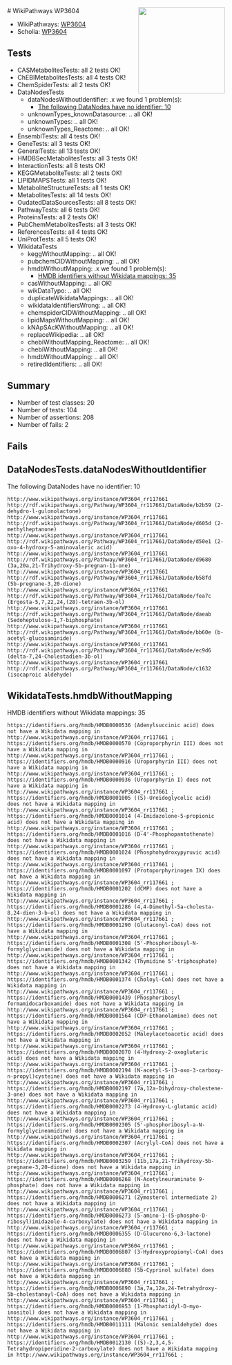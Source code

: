 <img style="float: right; width: 200px" src="https://upload.wikimedia.org/wikipedia/commons/thumb/8/83/Wplogo_with_text_500.png/640px-Wplogo_with_text_500.png" />
# WikiPathways WP3604

* WikiPathways: [WP3604](https://new.wikipathways.org/pathways/WP3604)
* Scholia: [WP3604](https://scholia.toolforge.org/wikipathways/WP3604)
## Tests
* CASMetabolitesTests: all 2 tests OK!
* ChEBIMetabolitesTests: all 4 tests OK!
* ChemSpiderTests: all 2 tests OK!
* DataNodesTests
    * dataNodesWithoutIdentifier: .x we found 1 problem(s):
        * [The following DataNodes have no identifier: 10](#8792c490)
    * unknownTypes_knownDatasource: .. all OK!
    * unknownTypes: .. all OK!
    * unknownTypes_Reactome: .. all OK!
* EnsemblTests: all 4 tests OK!
* GeneTests: all 3 tests OK!
* GeneralTests: all 13 tests OK!
* HMDBSecMetabolitesTests: all 3 tests OK!
* InteractionTests: all 8 tests OK!
* KEGGMetaboliteTests: all 2 tests OK!
* LIPIDMAPSTests: all 1 tests OK!
* MetaboliteStructureTests: all 1 tests OK!
* MetabolitesTests: all 14 tests OK!
* OudatedDataSourcesTests: all 8 tests OK!
* PathwayTests: all 6 tests OK!
* ProteinsTests: all 2 tests OK!
* PubChemMetabolitesTests: all 3 tests OK!
* ReferencesTests: all 4 tests OK!
* UniProtTests: all 5 tests OK!
* WikidataTests
    * keggWithoutMapping: .. all OK!
    * pubchemCIDWithoutMapping: .. all OK!
    * hmdbWithoutMapping: .x we found 1 problem(s):
        * [HMDB identifiers without Wikidata mappings: 35](#83bbed38)
    * casWithoutMapping: .. all OK!
    * wikDataTypo: .. all OK!
    * duplicateWikidataMappings: .. all OK!
    * wikidataIdentifiersWrong: .. all OK!
    * chemspiderCIDWithoutMapping: .. all OK!
    * lipidMapsWithoutMapping: .. all OK!
    * kNApSAcKWithoutMapping: .. all OK!
    * replaceWikipedia: .. all OK!
    * chebiWithoutMapping_Reactome: .. all OK!
    * chebiWithoutMapping: .. all OK!
    * hmdbWithoutMapping: .. all OK!
    * retiredIdentifiers: .. all OK!


## Summary

* Number of test classes: 20
* Number of tests: 104
* Number of assertions: 208
* Number of fails: 2

## Fails

<a name="8792c490" />

## DataNodesTests.dataNodesWithoutIdentifier

The following DataNodes have no identifier: 10
```
http://www.wikipathways.org/instance/WP3604_rr117661 http://rdf.wikipathways.org/Pathway/WP3604_rr117661/DataNode/b2b59 (2-dehydro-l-gulonolactone)
http://www.wikipathways.org/instance/WP3604_rr117661 http://rdf.wikipathways.org/Pathway/WP3604_rr117661/DataNode/d605d (2-methylheptanone)
http://www.wikipathways.org/instance/WP3604_rr117661 http://rdf.wikipathways.org/Pathway/WP3604_rr117661/DataNode/d50e1 (2-oxo-4-hydroxy-5-aminovaleric acid)
http://www.wikipathways.org/instance/WP3604_rr117661 http://rdf.wikipathways.org/Pathway/WP3604_rr117661/DataNode/d9680 (3a,20a,21-Trihydroxy-5b-pregnan-11-one)
http://www.wikipathways.org/instance/WP3604_rr117661 http://rdf.wikipathways.org/Pathway/WP3604_rr117661/DataNode/b58fd (5b-pregnane-3,20-dione)
http://www.wikipathways.org/instance/WP3604_rr117661 http://rdf.wikipathways.org/Pathway/WP3604_rr117661/DataNode/fea7c (Ergosta-5,7,22,24,(28)-tetraen-3b-ol)
http://www.wikipathways.org/instance/WP3604_rr117661 http://rdf.wikipathways.org/Pathway/WP3604_rr117661/DataNode/daeab (Sedoheptulose-1,7-biphosphate)
http://www.wikipathways.org/instance/WP3604_rr117661 http://rdf.wikipathways.org/Pathway/WP3604_rr117661/DataNode/bb60e (b-acetyl-glucosaminide)
http://www.wikipathways.org/instance/WP3604_rr117661 http://rdf.wikipathways.org/Pathway/WP3604_rr117661/DataNode/ec9d6 (delta-7,24-Cholestadien-3b-ol)
http://www.wikipathways.org/instance/WP3604_rr117661 http://rdf.wikipathways.org/Pathway/WP3604_rr117661/DataNode/c1632 (isocaproic aldehyde)
```

<a name="83bbed38" />

## WikidataTests.hmdbWithoutMapping

HMDB identifiers without Wikidata mappings: 35
```
https://identifiers.org/hmdb/HMDB0000536 (Adenylsuccinic acid) does not have a Wikidata mapping in http://www.wikipathways.org/instance/WP3604_rr117661 ; 
https://identifiers.org/hmdb/HMDB0000570 (Coproporphyrin III) does not have a Wikidata mapping in http://www.wikipathways.org/instance/WP3604_rr117661 ; 
https://identifiers.org/hmdb/HMDB0000916 (Uroporphyrin III) does not have a Wikidata mapping in http://www.wikipathways.org/instance/WP3604_rr117661 ; 
https://identifiers.org/hmdb/HMDB0000936 (Uroporphyrin I) does not have a Wikidata mapping in http://www.wikipathways.org/instance/WP3604_rr117661 ; 
https://identifiers.org/hmdb/HMDB0001005 ((S)-Ureidoglycolic acid) does not have a Wikidata mapping in http://www.wikipathways.org/instance/WP3604_rr117661 ; 
https://identifiers.org/hmdb/HMDB0001014 (4-Imidazolone-5-propionic acid) does not have a Wikidata mapping in http://www.wikipathways.org/instance/WP3604_rr117661 ; 
https://identifiers.org/hmdb/HMDB0001016 (D-4'-Phosphopantothenate) does not have a Wikidata mapping in http://www.wikipathways.org/instance/WP3604_rr117661 ; 
https://identifiers.org/hmdb/HMDB0001024 (Phosphohydroxypyruvic acid) does not have a Wikidata mapping in http://www.wikipathways.org/instance/WP3604_rr117661 ; 
https://identifiers.org/hmdb/HMDB0001097 (Protoporphyrinogen IX) does not have a Wikidata mapping in http://www.wikipathways.org/instance/WP3604_rr117661 ; 
https://identifiers.org/hmdb/HMDB0001202 (dCMP) does not have a Wikidata mapping in http://www.wikipathways.org/instance/WP3604_rr117661 ; 
https://identifiers.org/hmdb/HMDB0001286 (4,4-Dimethyl-5a-cholesta-8,24-dien-3-b-ol) does not have a Wikidata mapping in http://www.wikipathways.org/instance/WP3604_rr117661 ; 
https://identifiers.org/hmdb/HMDB0001290 (Glutaconyl-CoA) does not have a Wikidata mapping in http://www.wikipathways.org/instance/WP3604_rr117661 ; 
https://identifiers.org/hmdb/HMDB0001308 (5'-Phosphoribosyl-N-formylglycinamide) does not have a Wikidata mapping in http://www.wikipathways.org/instance/WP3604_rr117661 ; 
https://identifiers.org/hmdb/HMDB0001342 (Thymidine 5'-triphosphate) does not have a Wikidata mapping in http://www.wikipathways.org/instance/WP3604_rr117661 ; 
https://identifiers.org/hmdb/HMDB0001374 (Choloyl-CoA) does not have a Wikidata mapping in http://www.wikipathways.org/instance/WP3604_rr117661 ; 
https://identifiers.org/hmdb/HMDB0001439 (Phosphoribosyl formamidocarboxamide) does not have a Wikidata mapping in http://www.wikipathways.org/instance/WP3604_rr117661 ; 
https://identifiers.org/hmdb/HMDB0001564 (CDP-Ethanolamine) does not have a Wikidata mapping in http://www.wikipathways.org/instance/WP3604_rr117661 ; 
https://identifiers.org/hmdb/HMDB0002052 (Maleylacetoacetic acid) does not have a Wikidata mapping in http://www.wikipathways.org/instance/WP3604_rr117661 ; 
https://identifiers.org/hmdb/HMDB0002070 (4-Hydroxy-2-oxoglutaric acid) does not have a Wikidata mapping in http://www.wikipathways.org/instance/WP3604_rr117661 ; 
https://identifiers.org/hmdb/HMDB0002194 (N-acetyl-S-(3-oxo-3-carboxy-n-propyl)cysteine) does not have a Wikidata mapping in http://www.wikipathways.org/instance/WP3604_rr117661 ; 
https://identifiers.org/hmdb/HMDB0002197 (7a,12a-Dihydroxy-cholestene-3-one) does not have a Wikidata mapping in http://www.wikipathways.org/instance/WP3604_rr117661 ; 
https://identifiers.org/hmdb/HMDB0002273 (4-Hydroxy-L-glutamic acid) does not have a Wikidata mapping in http://www.wikipathways.org/instance/WP3604_rr117661 ; 
https://identifiers.org/hmdb/HMDB0002305 (5'-phosphoribosyl-a-N-formylglycineamidine) does not have a Wikidata mapping in http://www.wikipathways.org/instance/WP3604_rr117661 ; 
https://identifiers.org/hmdb/HMDB0002307 (Acrylyl-CoA) does not have a Wikidata mapping in http://www.wikipathways.org/instance/WP3604_rr117661 ; 
https://identifiers.org/hmdb/HMDB0003259 (11b,17a,21-Trihydroxy-5b-pregnane-3,20-dione) does not have a Wikidata mapping in http://www.wikipathways.org/instance/WP3604_rr117661 ; 
https://identifiers.org/hmdb/HMDB0006268 (N-Acetylneuraminate 9-phosphate) does not have a Wikidata mapping in http://www.wikipathways.org/instance/WP3604_rr117661 ; 
https://identifiers.org/hmdb/HMDB0006271 (Zymosterol intermediate 2) does not have a Wikidata mapping in http://www.wikipathways.org/instance/WP3604_rr117661 ; 
https://identifiers.org/hmdb/HMDB0006273 (5-amino-1-(5-phospho-D-ribosyl)imidazole-4-carboxylate) does not have a Wikidata mapping in http://www.wikipathways.org/instance/WP3604_rr117661 ; 
https://identifiers.org/hmdb/HMDB0006355 (D-Glucurono-6,3-lactone) does not have a Wikidata mapping in http://www.wikipathways.org/instance/WP3604_rr117661 ; 
https://identifiers.org/hmdb/HMDB0006807 (3-Hydroxypropionyl-CoA) does not have a Wikidata mapping in http://www.wikipathways.org/instance/WP3604_rr117661 ; 
https://identifiers.org/hmdb/HMDB0006888 (5b-Cyprinol sulfate) does not have a Wikidata mapping in http://www.wikipathways.org/instance/WP3604_rr117661 ; 
https://identifiers.org/hmdb/HMDB0006890 (3a,7a,12a,24-Tetrahydroxy-5b-cholestanoyl-CoA) does not have a Wikidata mapping in http://www.wikipathways.org/instance/WP3604_rr117661 ; 
https://identifiers.org/hmdb/HMDB0006953 (1-Phosphatidyl-D-myo-inositol) does not have a Wikidata mapping in http://www.wikipathways.org/instance/WP3604_rr117661 ; 
https://identifiers.org/hmdb/HMDB0011111 (Malonic semialdehyde) does not have a Wikidata mapping in http://www.wikipathways.org/instance/WP3604_rr117661 ; 
https://identifiers.org/hmdb/HMDB0012130 ((S)-2,3,4,5-Tetrahydropiperidine-2-carboxylate) does not have a Wikidata mapping in http://www.wikipathways.org/instance/WP3604_rr117661 ; 
```

